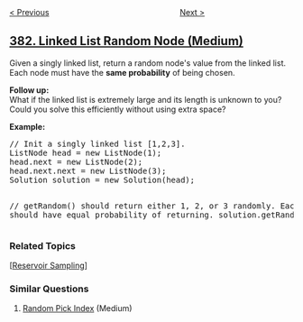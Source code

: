 <!--|This file generated by command(leetcode description); DO NOT EDIT.    |-->
<!--+----------------------------------------------------------------------+-->
<!--|@author    openset <openset.wang@gmail.com>                           |-->
<!--|@link      https://github.com/openset                                 |-->
<!--|@home      https://github.com/openset/leetcode                        |-->
<!--+----------------------------------------------------------------------+-->

[< Previous](../insert-delete-getrandom-o1-duplicates-allowed "Insert Delete GetRandom O(1) - Duplicates allowed")
　　　　　　　　　　　　　　　　
[Next >](../ransom-note "Ransom Note")

## [382. Linked List Random Node (Medium)](https://leetcode.com/problems/linked-list-random-node "链表随机节点")

<p>Given a singly linked list, return a random node's value from the linked list. Each node must have the <b>same probability</b> of being chosen.</p>

<p><b>Follow up:</b><br />
What if the linked list is extremely large and its length is unknown to you? Could you solve this efficiently without using extra space?
</p>

<p><b>Example:</b>
<pre>
// Init a singly linked list [1,2,3].
ListNode head = new ListNode(1);
head.next = new ListNode(2);
head.next.next = new ListNode(3);
Solution solution = new Solution(head);

// getRandom() should return either 1, 2, or 3 randomly. Each element should have equal probability of returning.
solution.getRandom();
</pre>
</p>

### Related Topics
  [[Reservoir Sampling](../../tag/reservoir-sampling/README.md)]

### Similar Questions
  1. [Random Pick Index](../random-pick-index) (Medium)
